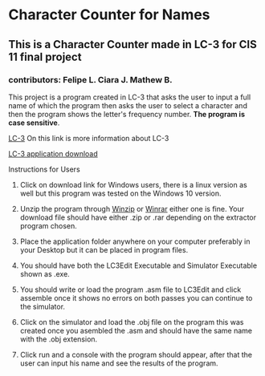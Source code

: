 <!--Headings-->
# Character Counter for Names 
## This is a Character Counter made in LC-3 for CIS 11 final project
### contributors: Felipe L. Ciara J. Mathew B.
<!--Intro Paragraph-->
This project is a program created in LC-3 that asks the user to input a full name of which the program then asks the user to select a character and then the program shows the letter's frequency number. **The program is case sensitive**.
<!--Links to simulator-->
[LC-3](https://en.wikipedia.org/wiki/Little_Computer_3) On this link is more information about LC-3

[LC-3 application download](https://highered.mheducation.com/sites/0072467509/student_view0/lc-3_simulator.html)

Instructions for Users
1. Click on download link for Windows users, there is a linux version as well but this program was tested on the Windows 10 version.
   
2. Unzip the program through [Winzip](https://www.winzip.com/en/) or [Winrar](https://www.win-rar.com/start.html?&L=0) either one is fine. Your download file should have either .zip or .rar depending on the extractor program chosen.
3. Place the application folder anywhere on your computer preferably in your Desktop  but it can be placed in program files.
4. You should have both the LC3Edit Executable and Simulator Executable shown as .exe.
5. You should write or load the program .asm file to LC3Edit  and click assemble once it shows no errors on both passes you can continue to the simulator.
6. Click on the simulator and load the .obj file on the program this was created once you asembled the .asm and should have the same name with the .obj extension.
7.  Click run and a console with the program should appear,  after that the user can input his name and see the results of the program.

